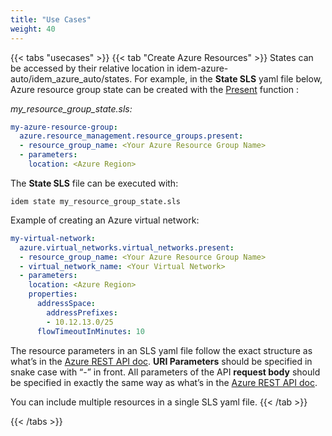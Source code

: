 ```yaml
---
title: "Use Cases"
weight: 40
---
```


{{< tabs "usecases" >}}
{{< tab "Create Azure Resources" >}}
States can be accessed by their relative location in idem-azure-auto/idem_azure_auto/states.
For example, in the <b>State SLS</b> yaml file below, Azure resource group state can be created with the [Present](/Getting-Started/Basic-Commands/) function :

<i>my_resource_group_state.sls:</i>

```yaml
my-azure-resource-group:
  azure.resource_management.resource_groups.present:
  - resource_group_name: <Your Azure Resource Group Name>
  - parameters:
    location: <Azure Region>
```
The <b>State SLS</b> file can be executed with:

```shell
idem state my_resource_group_state.sls
```

Example of creating an Azure virtual network:
```yaml
my-virtual-network:
  azure.virtual_networks.virtual_networks.present:
  - resource_group_name: <Your Azure Resource Group Name>
  - virtual_network_name: <Your Virtual Network>
  - parameters:
    location: <Azure Region>
    properties:
      addressSpace:
        addressPrefixes:
        - 10.12.13.0/25
      flowTimeoutInMinutes: 10
```
The resource parameters in an SLS yaml file follow the exact structure as what’s in the [Azure REST API doc](https://docs.microsoft.com/en-us/rest/api/azure/).
<b>URI Parameters</b> should be specified in snake case with “-” in front. All parameters of the API <b>request body</b> should be specified in exactly the same way as what’s in the [Azure REST API doc](https://docs.microsoft.com/en-us/rest/api/azure/).

 You can include multiple resources in a single SLS yaml file.
 {{< /tab >}}

 {{< /tabs >}}
